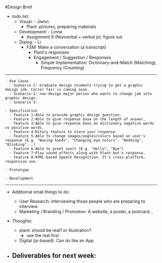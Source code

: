 #Design Brief

- todo list:
  - Visual: - Jiwon
    - Plant: pictures, preparing materials
  - Development: - Linne
    - Assignment 6 (Nonverbal + verbal js): figure out
  - Dialog: - Li
    - FSM: Make a conversation (a transcript)
      - Plant's responses
      - Engagement / Suggestion / Responses
        - Simple Implementation: Dictionary-and-Match (Matching), Frequency (Counting)
        
 ---
    - Use Cases
      - Scenario 1: Graduate design students trying to get a graphic design job. Carrer fair is coming soon.
      - Scenario 2: non-design major person who wants to change job into graphic design.
      - Scenario 3:
      
    - Specification
      - Feature 1:Able to provide graphic design question.
      - Feature 2:Able to give response base on the length of answer, 
      - Feature 3:Able to give response base on dictionary nagative words vs positive words,
      - Feature 4:Hitory feature to store your response
      - Feature 5:Able to change images/angles/colors based on user's response (E.g. "Waving hands", "Changing eye colors", "Nodding", "Blinking"...)
      - Feature 6:Able to greet users (E.g. "Hello", "Bye")
      - Feature 7:Play sound effects along with Plant-bot's response.
      - Feature 8:HTML-based Speech Recognition. It's cross-platform, responsive use.
      
    - Prototype
    
    - Development
    
---

- Additional small things to do:
  - User Research: interviewing those people who are preparing to interview
  - Marketing / Branding / Promotion: A website, a poster, a postcard...



- Thoughts:
  - plant: should be real? or illustration?
    - use the real first
  - Digital (js-based): Can do like an App



- Deliverables for next week:
  - 
